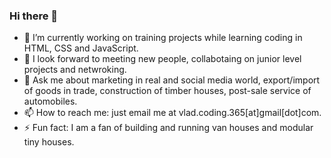 ### Hi there 👋
- 🔭 I’m currently working on training projects while learning coding in HTML, CSS and JavaScript.
- 👯 I look forward to meeting new people, collabotaing on junior level projects and netwroking.
- 💬 Ask me about marketing in real and social media world, export/import of goods in trade, construction of timber houses, post-sale service of automobiles.
- 📫 How to reach me: just email me at vlad.coding.365[at]gmail[dot]com.
- ⚡ Fun fact: I am a fan of building and running van houses and modular tiny houses.

<!--
**vrkgua/vrkgua** is a ✨ _special_ ✨ repository because its `README.md` (this file) appears on your GitHub profile.
-->
